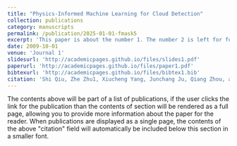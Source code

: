 ```yaml
---
title: "Physics-Informed Machine Learning for Cloud Detection"
collection: publications
category: manuscripts
permalink: /publication/2025-01-01-fmask5
excerpt: 'This paper is about the number 1. The number 2 is left for future work.'
date: 2009-10-01
venue: 'Journal 1'
slidesurl: 'http://academicpages.github.io/files/slides1.pdf'
paperurl: 'http://academicpages.github.io/files/paper1.pdf'
bibtexurl: 'http://academicpages.github.io/files/bibtex1.bib'
citation: 'Shi Qiu, Zhe Zhu1, Xiucheng Yang, Junchang Ju, Qiang Zhou, and Christopher S.R. Neigh. (2025). &quot;Physics-Informed Machine Learning for Cloud Detection.&quot; <i>Remote Sensing of Environment</i>. in revise.'
---
```

The contents above will be part of a list of publications, if the user clicks the link for the publication than the contents of section will be rendered as a full page, allowing you to provide more information about the paper for the reader. When publications are displayed as a single page, the contents of the above "citation" field will automatically be included below this section in a smaller font.
